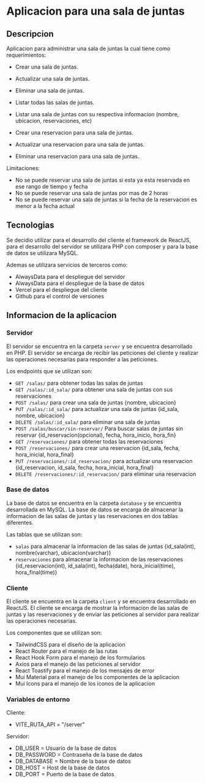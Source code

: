 # Aplicacion para una sala de juntas

## Descripcion

Aplicacion para administrar una sala de juntas la cual tiene como requerimientos:

- Crear una sala de juntas.
- Actualizar una sala de juntas.
- Eliminar una sala de juntas.
- Listar todas las salas de juntas.
- Listar una sala de juntas con su respectiva informacion (nombre, ubicacion, reservaciones, etc)

- Crear una reservacion para una sala de juntas.
- Actualizar una reservacion para una sala de juntas.
- Eliminar una reservacion para una sala de juntas.

Limitaciones:

- No se puede reservar una sala de juntas si esta ya esta reservada en ese rango de tiempo y fecha
- No se puede reservar una sala de juntas por mas de 2 horas
- No se puede reservar una sala de juntas si la fecha de la reservacion es menor a la fecha actual

## Tecnologias

Se decidio utilizar para el desarrollo del cliente el framework de ReactJS, para el desarrollo del servidor se utilizara PHP con composer y para la base de datos se utilizara MySQL.

Ademas se utilizara servicios de terceros como:

- AlwaysData para el despliegue del servidor
- AlwaysData para el despliegue de la base de datos
- Vercel para el despliegue del cliente
- Github para el control de versiones

## Informacion de la aplicacion

### Servidor

El servidor se encuentra en la carpeta `server` y se encuentra desarrollado en PHP.
El servidor se encarga de recibir las peticiones del cliente y realizar las operaciones necesarias para responder a las peticiones.

Los endpoints que se utilizan son:

- `GET /salas/` para obtener todas las salas de juntas
- `GET /salas/:id_sala/` para obtener una sala de juntas con sus reservaciones
- `POST /salas/` para crear una sala de juntas {nombre, ubicacion}
- `PUT /salas/:id_sala/` para actualizar una sala de juntas {id_sala, nombre, ubicacion}
- `DELETE /salas/:id_sala/` para eliminar una sala de juntas
- `POST /salas/buscar/sin-reservar/` Para buscar salas de juntas sin reservar {id_reservacion(opcional), fecha, hora_inicio, hora_fin}
- `GET /reservaciones/` para obtener todas las reservaciones
- `POST /reservaciones/` para crear una reservacion {id_sala, fecha, hora_inicial, hora_final}
- `PUT /reservaciones/:id_reservacion/` para actualizar una reservacion {id_reservacion, id_sala, fecha, hora_inicial, hora_final}
- `DELETE /reservaciones/:id_reservacion/` para eliminar una reservacion

### Base de datos

La base de datos se encuentra en la carpeta `database` y se encuentra desarrollada en MySQL.
La base de datos se encarga de almacenar la informacion de las salas de juntas y las reservaciones en dos tablas diferentes.

Las tablas que se utilizan son:

- `salas` para almacenar la informacion de las salas de juntas {id_sala(int), nombre(varchar), ubicacion(varchar)}
- `reservaciones` para almacenar la informacion de las reservaciones {id_reservacion(int), id_sala(int), fecha(date), hora_inicial(time), hora_final(time)}

### Cliente

El cliente se encuentra en la carpeta `client` y se encuentra desarrollado en ReactJS.
El cliente se encarga de mostrar la informacion de las salas de juntas y las reservaciones y de enviar las peticiones al servidor para realizar las operaciones necesarias.

Los componentes que se utilizan son:

- TailwindCSS para el diseño de la aplicacion
- React Router para el manejo de las rutas
- React Hook Form para el manejo de los formularios
- Axios para el manejo de las peticiones al servidor
- React Toastify para el manejo de los mensajes de error
- Mui Material para el manejo de los componentes de la aplicacion
- Mui Icons para el manejo de los iconos de la aplicacion

### Variables de entorno

Cliente:

- VITE_RUTA_API = "/server"

Servidor:

- DB_USER = Usuario de la base de datos
- DB_PASSWORD = Contraseña de la base de datos
- DB_DATABASE = Nombre de la base de datos
- DB_HOST = Host de la base de datos
- DB_PORT = Puerto de la base de datos
